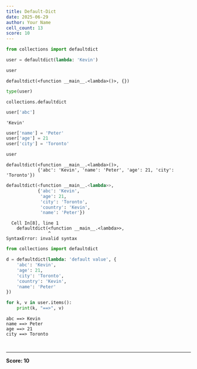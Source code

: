 ```yaml
---
title: Default-Dict
date: 2025-06-29
author: Your Name
cell_count: 13
score: 10
---
```


```python
from collections import defaultdict
```


```python
user = defaultdict(lambda: 'Kevin')
```


```python
user
```




    defaultdict(<function __main__.<lambda>()>, {})




```python
type(user)
```




    collections.defaultdict




```python
user['abc']
```




    'Kevin'




```python
user['name'] = 'Peter'
user['age'] = 21
user['city'] = 'Toronto'
```


```python
user
```




    defaultdict(<function __main__.<lambda>()>,
                {'abc': 'Kevin', 'name': 'Peter', 'age': 21, 'city': 'Toronto'})




```python
defaultdict(<function __main__.<lambda>>,
            {'abc': 'Kevin',
             'age': 21,
             'city': 'Toronto',
             'country': 'Kevin',
             'name': 'Peter'})
```


      Cell In[8], line 1
        defaultdict(<function __main__.<lambda>>,
                    ^
    SyntaxError: invalid syntax
    



```python
from collections import defaultdict

```


```python
d = defaultdict(lambda: 'default value', {
    'abc': 'Kevin',
    'age': 21,
    'city': 'Toronto',
    'country': 'Kevin',
    'name': 'Peter'
})
```


```python
for k, v in user.items():
    print(k, "==>", v)
```

    abc ==> Kevin
    name ==> Peter
    age ==> 21
    city ==> Toronto
    


```python

```


```python

```


---
**Score: 10**